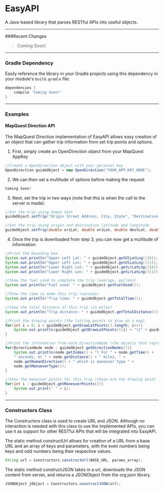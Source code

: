 EasyAPI
=======

A Java-based library that parses RESTful APIs into useful objects.

---
###Recent Changes
> Coming Soon!

---
### Gradle Dependency

Easily reference the library in your Gradle projects using this dependency in your module's `build.gradle` file:

```Groovy
dependencies {
    compile 'Coming Soon!'
}
```

---
### Examples

#### MapQuest Direction API
The MapQuest Direction implementation of EasyAPI allows easy creation of an object that can gather trip information from set trip points and options.

1) First, simply create an OpenDirection object from your MapQuest AppKey
```Java
//Create a OpenDirection object with your personal key
OpenDirection guideObject = new OpenDirection("YOUR_APP_KEY_HERE");
```
2) We can then set a multitude of options before making the request
```Java
Coming Soon!
```
3) Next, set the trip in two ways (note that this is when the call to the server is made):
```Java
//Set the trip using human text
guideObject.setTrip("Origin Street Address, City, State", "Destination Street Address, City, State");

//Set the trip using origin and destination latitude and longitude
guideObject.setTrip(double oriLat, double oriLon, double destLat, double destLon);
```
4) Once the trip is downloaded from step 3, you can now get a multitude of information:
```Java
//Print the bounding box
System.out.println("Upper Left Lat: " + guideObject.getUlLatLng()[0]);
System.out.println("Upper Left Lon: " + guideObject.getUlLatLng()[1]);
System.out.println("Lower Right Lat: " + guideObject.getLrLatLng()[0]);
System.out.println("Lower Right Lon: " + guideObject.getLrLatLng()[1]);

//Show the fuel used to complete the trip (average, gallons)
System.out.println("Fuel used: " + guideObject.getFuelUsed());

//Show the time to make this trip (seconds)
System.out.println("Trip time: " + guideObject.getTotalTime());

//Show the total distance of this trip (in miles)
System.out.println("Trip distance: " + guideObject.getTotalDistance());

//Print the drawing points (the lat/lng points to draw on a map)
for(int i = 0; i < guideObject.getDrawLatPoints().length; i++){
	System.out.println(guideObject.getDrawLatPoints()[i] + "\t" + guideObject.getDrawLngPoints()[i]);
}

//Print the information from each DirectionNode (the objects that represent maneuver points)
for(DirectionNode node : guideObject.getDirectionNodes()){
	System.out.println(node.getIndex() + ") For " + node.getTime() +
    " seconds, or " + node.getDistance() + " miles, " +
    node.getHumanDirection() + " which is maneuver type " + 
    node.getManueverType());
}

//Show the maneuver points for this trip (these are the drawing point indeces that involve a direction change)
for(int i : guideObject.getManeuverPoints()){
	System.out.print(" " + i);
}
```
---
### Constructors Class
The Constructors class is used to create URL and JSON. Although no interaction is needed with this class to use the implemented APIs, you can use it as support for other RESTful APIs that will be integrated into EasyAPI.

The static method constructUrl allows for creation of a URL from a base URL and an array of keys and parameters, with the even numbers being keys and odd numbers being their respective values.
```Java
String url = Constructors.constructUrl(BASE_URL, params_array);
```

The static method constructJSON takes in a url, downloads the JSON content from server, and returns a JSONObject from the org.json library.
```Java
JSONObject jObject = Constructors.constructJSON(url);
```
